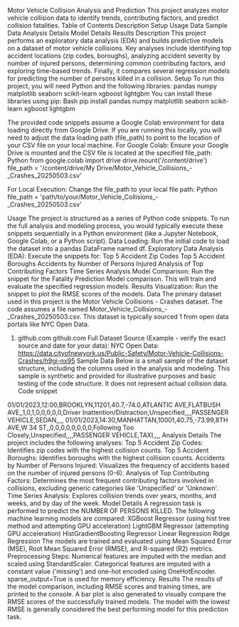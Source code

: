 Motor Vehicle Collision Analysis and Prediction
This project analyzes motor vehicle collision data to identify trends, contributing factors, and predict collision fatalities.
Table of Contents
Description
Setup
Usage
Data
Sample Data
Analysis Details
Model Details
Results
Description
This project performs an exploratory data analysis (EDA) and builds predictive models on a dataset of motor vehicle collisions. Key analyses include identifying top accident locations (zip codes, boroughs), analyzing accident severity by number of injured persons, determining common contributing factors, and exploring time-based trends. Finally, it compares several regression models for predicting the number of persons killed in a collision.
Setup
To run this project, you will need Python and the following libraries:
pandas
numpy
matplotlib
seaborn
scikit-learn
xgboost
lightgbm
You can install these libraries using pip:
Bash
pip install pandas numpy matplotlib seaborn scikit-learn xgboost lightgbm

The provided code snippets assume a Google Colab environment for data loading directly from Google Drive. If you are running this locally, you will need to adjust the data loading path (file_path) to point to the location of your CSV file on your local machine.
For Google Colab: Ensure your Google Drive is mounted and the CSV file is located at the specified file_path:
Python
from google.colab import drive
drive.mount('/content/drive')
file_path = '/content/drive/My Drive/Motor_Vehicle_Collisions_-_Crashes_20250503.csv'

For Local Execution: Change the file_path to your local file path:
Python
file_path = 'path/to/your/Motor_Vehicle_Collisions_-_Crashes_20250503.csv'

Usage
The project is structured as a series of Python code snippets. To run the full analysis and modeling process, you would typically execute these snippets sequentially in a Python environment (like a Jupyter Notebook, Google Colab, or a Python script).
Data Loading: Run the initial code to load the dataset into a pandas DataFrame named df.
Exploratory Data Analysis (EDA): Execute the snippets for:
Top 5 Accident Zip Codes
Top 5 Accident Boroughs
Accidents by Number of Persons Injured
Analysis of Top Contributing Factors
Time Series Analysis
Model Comparison: Run the snippet for the Fatality Prediction Model comparison. This will train and evaluate the specified regression models.
Results Visualization: Run the snippet to plot the RMSE scores of the models.
Data
The primary dataset used in this project is the Motor Vehicle Collisions - Crashes dataset. The code assumes a file named Motor_Vehicle_Collisions_-_Crashes_20250503.csv. This dataset is typically sourced 1 from open data portals like NYC Open Data.  
1. github.com
github.com
Full Dataset Source (Example - verify the exact source and date for your data): NYC Open Data: https://data.cityofnewyork.us/Public-Safety/Motor-Vehicle-Collisions-Crashes/h9gi-nx95
Sample Data
Below is a small sample of the dataset structure, including the columns used in the analysis and modeling. This sample is synthetic and provided for illustrative purposes and basic testing of the code structure. It does not represent actual collision data.
Code snippet

01/01/2023,12:00,BROOKLYN,11201,40.7,-74.0,ATLANTIC AVE,FLATBUSH AVE,,1,0,1,0,0,0,0,0,Driver Inattention/Distraction,Unspecified,,,,PASSENGER VEHICLE,SEDAN,,,,
01/01/2023,14:30,MANHATTAN,10001,40.75,-73.99,8TH AVE,W 34 ST,,0,0,0,0,0,0,0,0,Following Too Closely,Unspecified,,,,PASSENGER VEHICLE,TAXI,,,,
Analysis Details
The project includes the following analyses:
Top 5 Accident Zip Codes: Identifies zip codes with the highest collision counts.
Top 5 Accident Boroughs: Identifies boroughs with the highest collision counts.
Accidents by Number of Persons Injured: Visualizes the frequency of accidents based on the number of injured persons (0-6).
Analysis of Top Contributing Factors: Determines the most frequent contributing factors involved in collisions, excluding generic categories like 'Unspecified' or 'Unknown'.
Time Series Analysis: Explores collision trends over years, months, and weeks, and by day of the week.
Model Details
A regression task is performed to predict the NUMBER OF PERSONS KILLED. The following machine learning models are compared:
XGBoost Regressor (using hist tree method and attempting GPU acceleration)
LightGBM Regressor (attempting GPU acceleration)
HistGradientBoosting Regressor
Linear Regression
Ridge Regression
The models are trained and evaluated using Mean Squared Error (MSE), Root Mean Squared Error (RMSE), and R-squared (R2) metrics.
Preprocessing Steps:
Numerical features are imputed with the median and scaled using StandardScaler.
Categorical features are imputed with a constant value ('missing') and one-hot encoded using OneHotEncoder. sparse_output=True is used for memory efficiency.
Results
The results of the model comparison, including RMSE scores and training times, are printed to the console. A bar plot is also generated to visually compare the RMSE scores of the successfully trained models. The model with the lowest RMSE is generally considered the best performing model for this prediction task.

